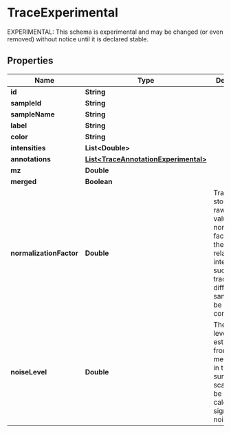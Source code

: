 

# TraceExperimental

EXPERIMENTAL: This schema is experimental and may be changed (or even removed) without notice until it is declared stable.

## Properties

| Name | Type | Description | Notes |
|------------ | ------------- | ------------- | -------------|
|**id** | **String** |  |  [optional] |
|**sampleId** | **String** |  |  [optional] |
|**sampleName** | **String** |  |  [optional] |
|**label** | **String** |  |  [optional] |
|**color** | **String** |  |  [optional] |
|**intensities** | **List&lt;Double&gt;** |  |  [optional] |
|**annotations** | [**List&lt;TraceAnnotationExperimental&gt;**](TraceAnnotationExperimental.md) |  |  [optional] |
|**mz** | **Double** |  |  [optional] |
|**merged** | **Boolean** |  |  [optional] |
|**normalizationFactor** | **Double** | Traces are stored with raw intensity values. The normalization factor maps them to relative intensities,  such that traces from different samples can be compared. |  [optional] |
|**noiseLevel** | **Double** | The noise level is estimated from the median noise in the surrounding scans. It can be used to  calculate signal-to-noise ratios. |  [optional] |




